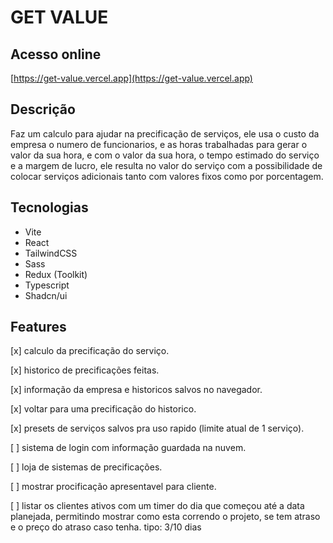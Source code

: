 # GET VALUE

## Acesso online

[https://get-value.vercel.app](https://get-value.vercel.app)

## Descrição

Faz um calculo para ajudar na precificação de serviços, ele usa o custo da empresa o numero de funcionarios, e as horas trabalhadas para gerar o valor da sua hora, e com o valor da sua hora, o tempo estimado do serviço e a margem de lucro, ele resulta no valor do serviço com a possibilidade de colocar serviços adicionais tanto com valores fixos como por porcentagem.

## Tecnologias

* Vite
* React
* TailwindCSS
* Sass
* Redux (Toolkit)
* Typescript
* Shadcn/ui

## Features

[x] calculo da precificação do serviço.

[x] historico de precificações feitas.

[x] informação da empresa e historicos salvos no navegador.

[x] voltar para uma precificação do historico.

[x] presets de serviços salvos pra uso rapido (limite atual de 1 serviço).

[ ] sistema de login com informação guardada na nuvem.

[ ] loja de sistemas de precificações.

[ ] mostrar procificação apresentavel para cliente.

[ ] listar os clientes ativos com um timer do dia que começou até a data planejada, permitindo mostrar como esta correndo o projeto, se tem atraso e o preço do atraso caso tenha. tipo: 3/10 dias 
